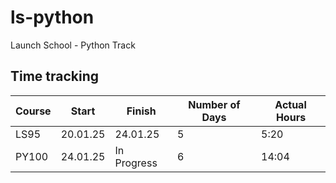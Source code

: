 # ls-python
Launch School - Python Track

## Time tracking

| Course | Start    | Finish        | Number of Days |Actual Hours |
|--------|----------|---------------|----------------|-------------|
| LS95   | 20.01.25 |   24.01.25    |       5        |     5:20    |
| PY100  | 24.01.25 | In Progress   |       6        |    14:04    |